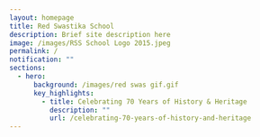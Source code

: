 ```yaml
---
layout: homepage
title: Red Swastika School
description: Brief site description here
image: /images/RSS School Logo 2015.jpeg
permalink: /
notification: ""
sections:
  - hero:
      background: /images/red swas gif.gif
      key_highlights:
        - title: Celebrating 70 Years of History & Heritage
          description: ""
          url: /celebrating-70-years-of-history-and-heritage
---
```

